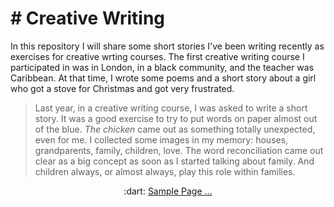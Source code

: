 
# # Creative Writing 

In this repository I will share some short stories I've been writing recently as exercises for creative wrting courses. The first creative writing course I participated in was in London, in a black community, and the teacher was Caribbean. At that time, I wrote some poems and a short story about a girl who got a stove for Christmas and got very frustrated. 


> Last year, in a creative writing course, I was asked to write a short story. 
> It was a good exercise to try to put words on paper almost out of the blue.
 *The chicken* came out as something totally unexpected, even for me. 
I collected some images in my memory: houses, grandparents, 
family, children, love. 
> The word reconciliation came out clear as a big concept 
as soon as I started talking about family. 
And children always, or almost always, play this role within families. 

<p align="center">
  :dart: <a href="https://github.com/meyresilva/CreativeWriting/blob/main/ProjectGrannyHouse/sample.md"> Sample Page ...</a>   
</p>



